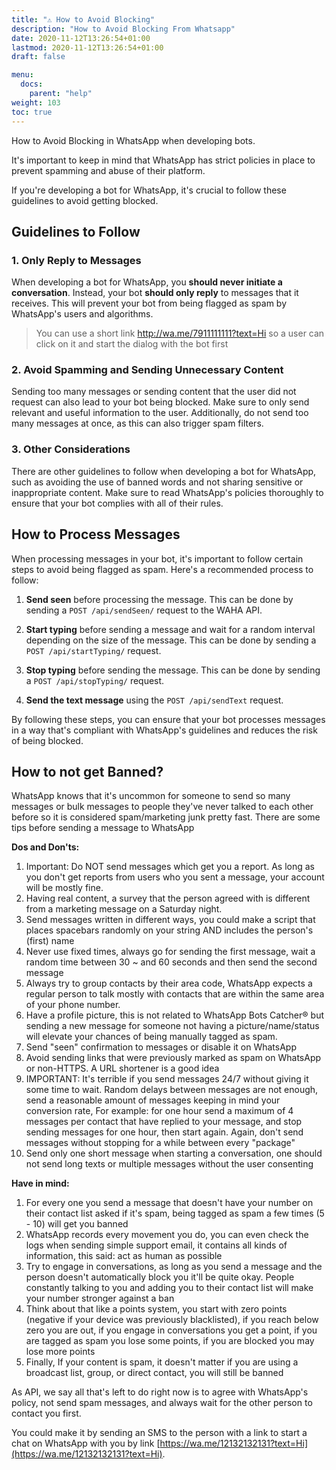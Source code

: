```yaml
---
title: "⚠️ How to Avoid Blocking"
description: "How to Avoid Blocking From Whatsapp"
date: 2020-11-12T13:26:54+01:00
lastmod: 2020-11-12T13:26:54+01:00
draft: false

menu:
  docs:
    parent: "help"
weight: 103
toc: true
---
```


How to Avoid Blocking in WhatsApp when developing bots.

It's important to keep in mind that WhatsApp has strict policies in place to prevent spamming and abuse of their
platform.

If you're developing a bot for WhatsApp, it's crucial to follow these guidelines to avoid getting blocked.

## Guidelines to Follow

### 1. Only Reply to Messages

When developing a bot for WhatsApp, you **should never initiate a conversation**.
Instead, your bot **should only reply** to messages that it receives.
This will prevent your bot from being flagged as spam by WhatsApp's users and algorithms.

> You can use a short link http://wa.me/7911111111?text=Hi
> so a user can click on it and start the dialog with the bot first

### 2. Avoid Spamming and Sending Unnecessary Content

Sending too many messages or sending content that the user did not request can also lead to your bot being blocked. Make
sure to only send relevant and useful information to the user.
Additionally, do not send too many messages at once, as this can also trigger spam filters.

### 3. Other Considerations

There are other guidelines to follow when developing a bot for WhatsApp, such as avoiding the use of banned words and
not sharing sensitive or inappropriate content.
Make sure to read WhatsApp's policies thoroughly to ensure that your bot complies with all of their rules.

## How to Process Messages

When processing messages in your bot, it's important to follow certain steps to avoid being flagged as spam.
Here's a recommended process to follow:

1. **Send seen** before processing the message. This can be done by sending a `POST /api/sendSeen/` request to
   the WAHA API.

2. **Start typing** before sending a message and wait for a random interval depending on the size of the message. This can
   be done by sending a `POST /api/startTyping/` request.

3. **Stop typing** before sending the message. This can be done by sending a `POST /api/stopTyping/` request.

4. **Send the text message** using the `POST /api/sendText` request.

By following these steps, you can ensure that your bot processes messages in a way that's compliant with WhatsApp's
guidelines and reduces the risk of being blocked.

## How to not get Banned?

WhatsApp knows that it's uncommon for someone to send so many messages or bulk messages to people they've never talked to each other before so it is considered spam/marketing junk pretty fast. There are some tips before sending a message to WhatsApp

**Dos and Don'ts:**

1. Important: Do NOT send messages which get you a report. As long as you don't get reports from users who you sent a message, your account will be mostly fine.
2. Having real content, a survey that the person agreed with is different from a marketing message on a Saturday night.
3. Send messages written in different ways, you could make a script that places spacebars randomly on your string AND includes the person's (first) name
4. Never use fixed times, always go for sending the first message, wait a random time between 30 ~ and 60 seconds and then send the second message
5. Always try to group contacts by their area code, WhatsApp expects a regular person to talk mostly with contacts that are within the same area of your phone number.
6. Have a profile picture, this is not related to WhatsApp Bots Catcher® but sending a new message for someone not having a picture/name/status will elevate your chances of being manually tagged as spam.
7. Send "seen" confirmation to messages or disable it on WhatsApp
8. Avoid sending links that were previously marked as spam on WhatsApp or non-HTTPS. A URL shortener is a good idea
9. IMPORTANT: It's terrible if you send messages 24/7 without giving it some time to wait. Random delays between messages are not enough, send a reasonable amount of messages keeping in mind your conversion rate, For example: for one hour send a maximum of 4 messages per contact that have replied to your message, and stop sending messages for one hour, then start again. Again, don't send messages without stopping for a while between every "package"
10. Send only one short message when starting a conversation, one should not send long texts or multiple messages without the user consenting

**Have in mind:**

1. For every one you send a message that doesn't have your number on their contact list asked if it's spam, being tagged as spam a few times (5 - 10) will get you banned
2. WhatsApp records every movement you do, you can even check the logs when sending simple support email, it contains all kinds of information, this said: act as human as possible
3. Try to engage in conversations, as long as you send a message and the person doesn't automatically block you it'll be quite okay. People constantly talking to you and adding you to their contact list will make your number stronger against a ban
4. Think about that like a points system, you start with zero points (negative if your device was previously blacklisted), if you reach below zero you are out, if you engage in conversations you get a point, if you are tagged as spam you lose some points, if you are blocked you may lose more points
5. Finally, If your content is spam, it doesn't matter if you are using a broadcast list, group, or direct contact, you will still be banned

As API, we say all that's left to do right now is to agree with WhatsApp's policy, not send spam messages, and always wait for the other person to contact you first.

You could make it by sending an SMS to the person with a link to start a chat on WhatsApp with you by link [https://wa.me/12132132131?text=Hi](https://wa.me/12132132131?text=Hi).


